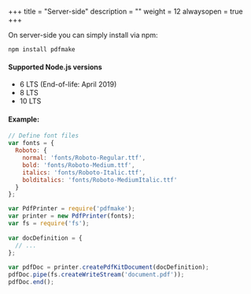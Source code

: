 +++
title = "Server-side"
description = ""
weight = 12
alwaysopen = true
+++

On server-side you can simply install via npm:
```
npm install pdfmake
```

#### Supported Node.js versions

* 6 LTS (End-of-life: April 2019)
* 8 LTS
* 10 LTS

#### Example:
```js
// Define font files
var fonts = {
  Roboto: {
    normal: 'fonts/Roboto-Regular.ttf',
    bold: 'fonts/Roboto-Medium.ttf',
    italics: 'fonts/Roboto-Italic.ttf',
    bolditalics: 'fonts/Roboto-MediumItalic.ttf'
  }
};

var PdfPrinter = require('pdfmake');
var printer = new PdfPrinter(fonts);
var fs = require('fs');
 
var docDefinition = {
  // ...
};
 
var pdfDoc = printer.createPdfKitDocument(docDefinition);
pdfDoc.pipe(fs.createWriteStream('document.pdf'));
pdfDoc.end();
 ```
